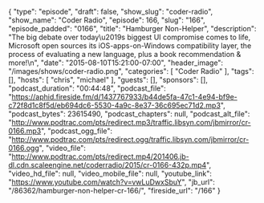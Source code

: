{
  "type": "episode",
  "draft": false,
  "show_slug": "coder-radio",
  "show_name": "Coder Radio",
  "episode": 166,
  "slug": "166",
  "episode_padded": "0166",
  "title": "Hamburger Non-Helper",
  "description": "The big debate over today\u2019s biggest UI compromise comes to life, Microsoft open sources its iOS-apps-on-Windows compatibility layer, the process of evaluating a new language, plus a book recommendation & more!\n",
  "date": "2015-08-10T15:21:00-07:00",
  "header_image": "/images/shows/coder-radio.png",
  "categories": [
    "Coder Radio"
  ],
  "tags": [],
  "hosts": [
    "chris",
    "michael"
  ],
  "guests": [],
  "sponsors": [],
  "podcast_duration": "00:44:48",
  "podcast_file": "https://aphid.fireside.fm/d/1437767933/b44de5fa-47c1-4e94-bf9e-c72f8d1c8f5d/eb694dc6-5530-4a9c-8e37-36c695ec71d2.mp3",
  "podcast_bytes": 23615490,
  "podcast_chapters": null,
  "podcast_alt_file": "http://www.podtrac.com/pts/redirect.mp3/traffic.libsyn.com/jbmirror/cr-0166.mp3",
  "podcast_ogg_file": "http://www.podtrac.com/pts/redirect.ogg/traffic.libsyn.com/jbmirror/cr-0166.ogg",
  "video_file": "http://www.podtrac.com/pts/redirect.mp4/201406.jb-dl.cdn.scaleengine.net/coderradio/2015/cr-0166-432p.mp4",
  "video_hd_file": null,
  "video_mobile_file": null,
  "youtube_link": "https://www.youtube.com/watch?v=vwLuDwxSbuY",
  "jb_url": "/86362/hamburger-non-helper-cr-166/",
  "fireside_url": "/166"
}

